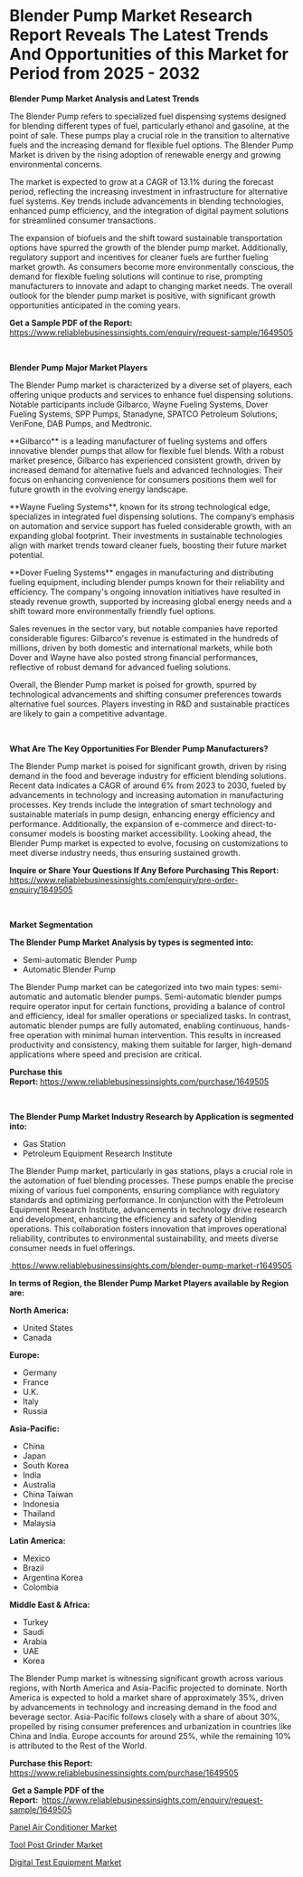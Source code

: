 <p><h1>Blender Pump Market Research Report Reveals The Latest Trends And Opportunities of this Market for Period from 2025 - 2032</h1></p><p><strong>Blender Pump Market Analysis and Latest Trends</strong></p>
<p><p>The Blender Pump refers to specialized fuel dispensing systems designed for blending different types of fuel, particularly ethanol and gasoline, at the point of sale. These pumps play a crucial role in the transition to alternative fuels and the increasing demand for flexible fuel options. The Blender Pump Market is driven by the rising adoption of renewable energy and growing environmental concerns. </p><p>The market is expected to grow at a CAGR of 13.1% during the forecast period, reflecting the increasing investment in infrastructure for alternative fuel systems. Key trends include advancements in blending technologies, enhanced pump efficiency, and the integration of digital payment solutions for streamlined consumer transactions. </p><p>The expansion of biofuels and the shift toward sustainable transportation options have spurred the growth of the blender pump market. Additionally, regulatory support and incentives for cleaner fuels are further fueling market growth. As consumers become more environmentally conscious, the demand for flexible fueling solutions will continue to rise, prompting manufacturers to innovate and adapt to changing market needs. The overall outlook for the blender pump market is positive, with significant growth opportunities anticipated in the coming years.</p></p>
<p><strong>Get a Sample PDF of the Report:&nbsp;</strong> <a href="https://www.reliablebusinessinsights.com/enquiry/request-sample/1649505?utm_campaign=1117&utm_medium=2&utm_source=Github&utm_content=ia&utm_term=18022025&utm_id=blender-pump">https://www.reliablebusinessinsights.com/enquiry/request-sample/1649505</a></p>
<p>&nbsp;</p>
<p><strong>Blender Pump Major Market Players</strong></p>
<p><p>The Blender Pump market is characterized by a diverse set of players, each offering unique products and services to enhance fuel dispensing solutions. Notable participants include Gilbarco, Wayne Fueling Systems, Dover Fueling Systems, SPP Pumps, Stanadyne, SPATCO Petroleum Solutions, VeriFone, DAB Pumps, and Medtronic.</p><p>**Gilbarco** is a leading manufacturer of fueling systems and offers innovative blender pumps that allow for flexible fuel blends. With a robust market presence, Gilbarco has experienced consistent growth, driven by increased demand for alternative fuels and advanced technologies. Their focus on enhancing convenience for consumers positions them well for future growth in the evolving energy landscape.</p><p>**Wayne Fueling Systems**, known for its strong technological edge, specializes in integrated fuel dispensing solutions. The company’s emphasis on automation and service support has fueled considerable growth, with an expanding global footprint. Their investments in sustainable technologies align with market trends toward cleaner fuels, boosting their future market potential.</p><p>**Dover Fueling Systems** engages in manufacturing and distributing fueling equipment, including blender pumps known for their reliability and efficiency. The company's ongoing innovation initiatives have resulted in steady revenue growth, supported by increasing global energy needs and a shift toward more environmentally friendly fuel options.</p><p>Sales revenues in the sector vary, but notable companies have reported considerable figures: Gilbarco's revenue is estimated in the hundreds of millions, driven by both domestic and international markets, while both Dover and Wayne have also posted strong financial performances, reflective of robust demand for advanced fueling solutions.</p><p>Overall, the Blender Pump market is poised for growth, spurred by technological advancements and shifting consumer preferences towards alternative fuel sources. Players investing in R&D and sustainable practices are likely to gain a competitive advantage.</p></p>
<p>&nbsp;</p>
<p><strong>What Are The Key Opportunities For Blender Pump Manufacturers?</strong></p>
<p><p>The Blender Pump market is poised for significant growth, driven by rising demand in the food and beverage industry for efficient blending solutions. Recent data indicates a CAGR of around 6% from 2023 to 2030, fueled by advancements in technology and increasing automation in manufacturing processes. Key trends include the integration of smart technology and sustainable materials in pump design, enhancing energy efficiency and performance. Additionally, the expansion of e-commerce and direct-to-consumer models is boosting market accessibility. Looking ahead, the Blender Pump market is expected to evolve, focusing on customizations to meet diverse industry needs, thus ensuring sustained growth.</p></p>
<p><strong>Inquire or Share Your Questions If Any Before Purchasing This Report:</strong> <a href="https://www.reliablebusinessinsights.com/enquiry/pre-order-enquiry/1649505?utm_campaign=1117&utm_medium=2&utm_source=Github&utm_content=ia&utm_term=18022025&utm_id=blender-pump">https://www.reliablebusinessinsights.com/enquiry/pre-order-enquiry/1649505</a></p>
<p>&nbsp;</p>
<p><strong>Market Segmentation</strong></p>
<p><strong>The Blender Pump Market Analysis by types is segmented into:</strong></p>
<p><ul><li>Semi-automatic Blender Pump</li><li>Automatic Blender Pump</li></ul></p>
<p><p>The Blender Pump market can be categorized into two main types: semi-automatic and automatic blender pumps. Semi-automatic blender pumps require operator input for certain functions, providing a balance of control and efficiency, ideal for smaller operations or specialized tasks. In contrast, automatic blender pumps are fully automated, enabling continuous, hands-free operation with minimal human intervention. This results in increased productivity and consistency, making them suitable for larger, high-demand applications where speed and precision are critical.</p></p>
<p><strong>Purchase this Report:&nbsp;</strong><a href="https://www.reliablebusinessinsights.com/purchase/1649505?utm_campaign=1117&utm_medium=2&utm_source=Github&utm_content=ia&utm_term=18022025&utm_id=blender-pump">https://www.reliablebusinessinsights.com/purchase/1649505</a></p>
<p>&nbsp;</p>
<p><strong>The Blender Pump Market Industry Research by Application is segmented into:</strong></p>
<p><ul><li>Gas Station</li><li>Petroleum Equipment Research Institute</li></ul></p>
<p><p>The Blender Pump market, particularly in gas stations, plays a crucial role in the automation of fuel blending processes. These pumps enable the precise mixing of various fuel components, ensuring compliance with regulatory standards and optimizing performance. In conjunction with the Petroleum Equipment Research Institute, advancements in technology drive research and development, enhancing the efficiency and safety of blending operations. This collaboration fosters innovation that improves operational reliability, contributes to environmental sustainability, and meets diverse consumer needs in fuel offerings.</p></p>
<p><a href="https://www.reliablebusinessinsights.com/blender-pump-market-r1649505?utm_campaign=1117&utm_medium=2&utm_source=Github&utm_content=ia&utm_term=18022025&utm_id=blender-pump">&nbsp;https://www.reliablebusinessinsights.com/blender-pump-market-r1649505</a></p>
<p><strong>In terms of Region, the Blender Pump Market Players available by Region are:</strong></p>
<p>
    <p> <strong> North America: </strong>
        <ul>
            <li>United States</li>
            <li>Canada</li>
        </ul>
        </p> 
    <p> <strong> Europe: </strong>
        <ul>
            <li>Germany</li>
            <li>France</li>
            <li>U.K.</li>
            <li>Italy</li>
            <li>Russia</li>
        </ul>
        </p> 
    <p> <strong> Asia-Pacific: </strong>
        <ul>
            <li>China</li>
            <li>Japan</li>
            <li>South Korea</li>
            <li>India</li>
            <li>Australia</li>
            <li>China Taiwan</li>
            <li>Indonesia</li>
            <li>Thailand</li>
            <li>Malaysia</li>
        </ul>
        </p> 
    <p> <strong> Latin America: </strong>
        <ul>
            <li>Mexico</li>
            <li>Brazil</li>
            <li>Argentina Korea</li>
            <li>Colombia</li>
        </ul>
        </p> 
    <p> <strong> Middle East & Africa: </strong>
        <ul>
            <li>Turkey</li>
            <li>Saudi</li>
            <li>Arabia</li>
            <li>UAE</li>
            <li>Korea</li>
        </ul>
    </p>
    </p>
<p><p>The Blender Pump market is witnessing significant growth across various regions, with North America and Asia-Pacific projected to dominate. North America is expected to hold a market share of approximately 35%, driven by advancements in technology and increasing demand in the food and beverage sector. Asia-Pacific follows closely with a share of about 30%, propelled by rising consumer preferences and urbanization in countries like China and India. Europe accounts for around 25%, while the remaining 10% is attributed to the Rest of the World.</p></p>
<p><strong>Purchase this Report: </strong><a href="https://www.reliablebusinessinsights.com/purchase/1649505?utm_campaign=1117&utm_medium=2&utm_source=Github&utm_content=ia&utm_term=18022025&utm_id=blender-pump">https://www.reliablebusinessinsights.com/purchase/1649505</a></p>
<p>&nbsp;<strong>Get a Sample PDF of the Report:&nbsp;&nbsp;</strong><a href="https://www.reliablebusinessinsights.com/enquiry/request-sample/1649505?utm_campaign=1117&utm_medium=2&utm_source=Github&utm_content=ia&utm_term=18022025&utm_id=blender-pump">https://www.reliablebusinessinsights.com/enquiry/request-sample/1649505</a></p>
<p><strong></strong></p>
<p><p><a href="https://github.com/rotencohen7j/Market-Research-Report-List-1/blob/main/panel-air-conditioner-market.md?utm_campaign=1117&utm_medium=2&utm_source=Github&utm_content=ia&utm_term=18022025&utm_id=blender-pump">Panel Air Conditioner Market</a></p><p><a href="https://github.com/indrystar/Market-Research-Report-List-5/blob/main/tool-post-grinder-market.md?utm_campaign=1117&utm_medium=2&utm_source=Github&utm_content=ia&utm_term=18022025&utm_id=blender-pump">Tool Post Grinder Market</a></p><p><a href="https://github.com/dibesnayee/Market-Research-Report-List-1/blob/main/digital-test-equipment-market.md?utm_campaign=1117&utm_medium=2&utm_source=Github&utm_content=ia&utm_term=18022025&utm_id=blender-pump">Digital Test Equipment Market</a></p></p>